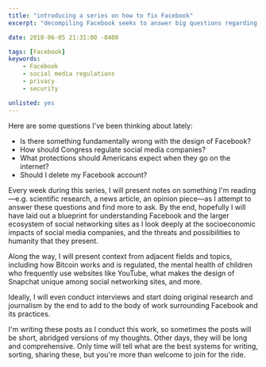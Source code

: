 ```yaml
---
title: "introducing a series on how to fix Facebook"
excerpt: "decompiling Facebook seeks to answer big questions regarding the regulation of social media companies, Facebook being chief among them."

date: 2018-06-05 21:31:00 -0400

tags: [Facebook]
keywords:
    - Facebook
    - social media regulations
    - privacy
    - security

unlisted: yes
---
```


Here are some questions I've been thinking about lately:
- Is there something fundamentally wrong with the design of Facebook?
- How should Congress regulate social media companies?
- What protections should Americans expect when they go on the internet?
- Should I delete my Facebook account?

Every week during this series, I will present notes on something I'm reading—e.g. scientific research, a news article, an opinion piece—as I attempt to answer these questions and find more to ask. By the end, hopefully I will have laid out a blueprint for understanding Facebook and the larger ecosystem of social networking sites as I look deeply at the socioeconomic impacts of social media companies, and the threats and possibilities to humanity that they present.

Along the way, I will present context from adjacent fields and topics, including how Bitcoin works and is regulated, the mental health of children who frequently use websites like YouTube, what makes the design of Snapchat unique among social networking sites, and more.

Ideally, I will even conduct interviews and start doing original research and journalism by the end to add to the body of work surrounding Facebook and its practices.

I'm writing these posts as I conduct this work, so sometimes the posts will be short, abridged versions of my thoughts. Other days, they will be long and comprehensive. Only time will tell what are the best systems for writing, sorting, sharing these, but you're more than welcome to join for the ride.
